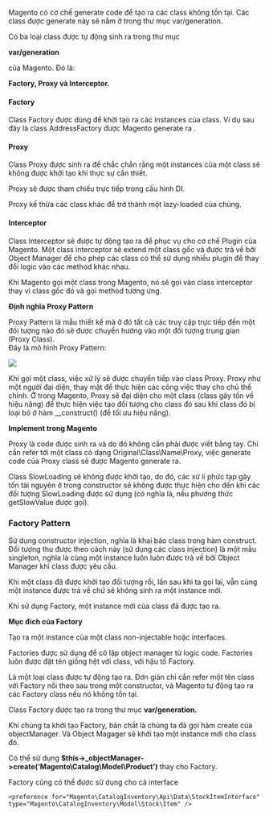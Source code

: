 Magento có cơ chế generate code để tạo ra các class không tồn tại. Các class được generate này sẽ nằm ở trong thư mục var/generation.

Có ba loại class được tự động sinh ra trong thư mục

**var/generation**

của Magento. Đó là:

**Factory, Proxy và Interceptor.**

#### Factory

Class Factory được dùng để khởi tạo ra các instances của class. Ví dụ sau đây là class AddressFactory được Magento generate ra .

#### Proxy

Class Proxy được sinh ra để chắc chắn rằng một instances của một class sẽ không được khởi tạo khi thực sự cần thiết.

Proxy sẽ được tham chiếu trực tiếp trong cấu hình DI.

Proxy kế thừa các class khác để trở thành một lazy-loaded của chúng.

#### Interceptor

Class Interceptor sẽ được tự động tạo ra để phục vụ cho cơ chế Plugin của Magento. Một class interceptor sẽ extend một class gốc và được trả về bởi Object Manager để cho phép các class có thể sử dụng nhiều plugin để thay đổi logic vào các method khác nhau.

Khi Magento gọi một class trong Magento, nó sẽ gọi vào class interceptor thay vì class gốc đó và gọi method tương ứng.

**Định nghĩa Proxy Pattern**

Proxy Pattern là mẫu thiết kế mà ở đó tất cả các truy cập trực tiếp đến một đối tượng nào đó sẽ được chuyển hướng vào một đối tượng trung gian \(Proxy Class\).  
 Đây là mô hình Proxy Pattern:

![](https://edenduong.com/wp-content/uploads/2016/10/400px-Proxy_pattern_diagram-300x167.png)

Khi gọi một class, việc xử lý sẽ được chuyển tiếp vào class Proxy. Proxy như một người đại diện, thay mặt để thực hiện các công việc thay cho chủ thể chính. Ở trong Magento, Proxy sẽ đại diện cho một class \(class gây tốn về hiệu năng\) để thực hiện việc tạo đối tượng cho class đó sau khi class đó bị loại bỏ ở hàm \_\_construct\(\) \(để tối ưu hiệu năng\).

**Implement trong Magento**

Proxy là code được sinh ra và do đó không cần phải được viết bằng tay. Chỉ cần refer tới một class có dạng Original\Class\Name\Proxy, việc generate code của Proxy class sẽ được Magento generate ra.

Class SlowLoading sẽ không được khởi tạo, do đó, các xử lí phức tạp gây tốn tài nguyên ở trong constructor sẽ không được thực hiện cho đến khi các đối tượng SlowLoading được sử dụng \(có nghĩa là, nếu phương thức getSlowValue được gọi\).

### Factory Pattern

Sử dụng constructor injection, nghĩa là khai báo class trong hàm construct. Đối tượng thu được theo cách này \(sử dụng các class injection\) là một mẫu singleton, nghĩa là cùng một instance luôn luôn được trả về bởi Object Manager khi class được yêu cầu.

Khi một class đã được khởi tạo đối tượng rồi, lần sau khi ta gọi lại, vẫn cùng một instance được trả về chứ sẽ không sinh ra một instance mới.

Khi sử dụng Factory, một instance mới của class đã được tạo ra.

**Mục đích của Factory**

Tạo ra một instance của một class non-injectable hoặc interfaces.

Factories được sử dụng để cô lập object manager từ logic code. Factories luôn được đặt tên giống hệt với class, với hậu tố Factory.

Là một loại class được tự động tạo ra. Đơn giản chỉ cần refer một tên class với Factory nối theo sau trong một constructor, và Magento tự động tạo ra các Factory class nếu nó không tồn tại.

Class Factory được tạo ra trong thư mục **var/generation.**

Khi chúng ta khởi tạo Factory, bản chất là chúng ta đã gọi hàm create của objectManager. Và Object Magager sẽ khởi tạo một instance mới cho class đó.

Có thể sử dụng **$this-&gt;\_objectManager-&gt;create\(‘Magento\Catalog\Model\Product’\)** thay cho Factory.

Factory cũng có thể được sử dụng cho cả interface

```
<preference for="Magento\CatalogInventory\Api\Data\StockItemInterface" type="Magento\CatalogInventory\Model\Stock\Item" />
```



